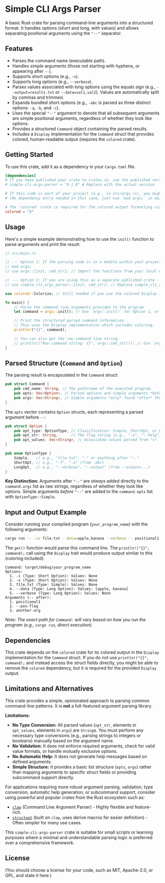 # Simple CLI Args Parser

A basic Rust crate for parsing command-line arguments into a structured format. It handles options (short and long, with values) and allows separating positional arguments using the `"--"` separator.

## Features

* Parses the command name (executable path).
* Handles simple arguments (those not starting with hyphens, or appearing after `--`).
* Supports short options (e.g., `-v`).
* Supports long options (e.g., `--verbose`).
* Parses values associated with long options using the equals sign (e.g., `--output=results.txt` or `--data=val1,val2`). Values are automatically split by commas and trimmed.
* Expands bundled short options (e.g., `-abc` is parsed as three distinct options: `-a`, `-b`, and `-c`).
* Uses the special `"--"` argument to denote that all subsequent arguments are simple positional arguments, regardless of whether they look like options.
* Provides a structured `Command` object containing the parsed results.
* Includes a `Display` implementation for the `Command` struct that provides colored, human-readable output (requires the `colored` crate).

## Getting Started

To use this crate, add it as a dependency in your `Cargo.toml` file.

```toml
[dependencies]
# If you have published your crate to crates.io, use the published version:
# simple-cli-args-parser = "0.1.0" # Replace with the actual version

# If this code is part of your project (e.g., in src/args.rs), you might use:
# (No dependency entry needed in this case, just use `mod args;` in main.rs)

# The 'colored' crate is required for the colored output formatting via the Display trait
colored = "2"
````

## Usage

Here's a simple example demonstrating how to use the `init()` function to parse arguments and print the result:

```rust
// src/main.rs

// --- Option 1: If the parsing code is in a module within your project (e.g., src/args.rs) ---
// mod args;
// use args::{init, cmd_str}; // Import the functions from your local module

// --- Option 2: If you are using this as a separate published crate ---
// use simple_cli_args_parser::{init, cmd_str}; // Replace simple_cli_args_parser with your crate name

use colored::Colorize; // Still needed if you use the colored Display implementation

fn main() {
    // Parse the command line arguments provided to the program
    let command = args::init(); // Use `args::init()` for Option 1, or `init()` for Option 2

    // Print the structured parsed command information.
    // This uses the Display implementation which includes coloring.
    println!("{}", command);

    // You can also get the raw command line string:
    // println!("Raw command string: {}", args::cmd_str()); // Use `args::cmd_str()` or `cmd_str()`
}
```

## Parsed Structure (`Command` and `Option`)

The parsing result is encapsulated in the `Command` struct:

```rust
pub struct Command {
    pub cmd_name: String, // The path/name of the executed program.
    pub opts: Vec<Option>, // Parsed options and simple arguments *before* the "--" separator.
    pub args: Vec<String>, // Simple arguments *only* found *after* the "--" separator.
}
```

The `opts` vector contains `Option` structs, each representing a parsed argument before `--`:

```rust
pub struct Option {
    pub opt_type: OptionType, // Classification: Simple, ShortOpt, or LongOpt.
    pub opt_str: String,      // The flag string (e.g., "-v", "--help", "--data").
    pub opt_values: Vec<String>, // Associated values parsed from "=". Empty otherwise.
}

pub enum OptionType {
    Simple,   // e.g., "file.txt", "-" or anything after "--"
    ShortOpt, // e.g., "-f", "-a" (from -abc)
    LongOpt,  // e.g., "--verbose", "--output" (from --output=...)
}
```

**Key Distinction:** Arguments after `"--"` are *always* added directly to the `command.args` list as raw strings, regardless of whether they look like options. Simple arguments *before* `"--"` are added to the `command.opts` list with `OptionType::Simple`.

## Input and Output Example

Consider running your compiled program (`your_program_name`) with the following arguments:

```bash
cargo run -- -iv file.txt --data=apple,banana --verbose -- positional1 --pos-flag another-arg
```

The `get()` function would parse this command line. The `println!("{}", command);` call using the `Display` trait would produce output similar to this (coloring included):

```text
Command: target/debug/your_program_name
Options:
  1. -i (Type: Short Option): Values: None
  2. -v (Type: Short Option): Values: None
  3. file.txt (Type: Simple): Values: None
  4. --data (Type: Long Option): Values: [apple, banana]
  5. --verbose (Type: Long Option): Values: None
Arguments (-- after):
  1. positional1
  2. --pos-flag
  3. another-arg
```

*Note: The exact path for `Command:` will vary based on how you run the program (e.g., `cargo run`, direct execution).*

## Dependencies

This crate depends on the `colored` crate for its colored output in the `Display` implementation for the `Command` struct. If you do not use `println!("{}", command);` and instead access the struct fields directly, you might be able to remove the `colored` dependency, but it is required for the provided `Display` output.

## Limitations and Alternatives

This crate provides a simple, opinionated approach to parsing common command-line patterns. It is **not** a full-featured argument parsing library.

**Limitations:**

  * **No Type Conversion:** All parsed values (`opt_str`, elements in `opt_values`, elements in `args`) are `String`s. You must perform any necessary type conversions (e.g., parsing strings to integers or booleans) manually based on the argument name.
  * **No Validation:** It does not enforce required arguments, check for valid value formats, or handle mutually exclusive options.
  * **No Automatic Help:** It does not generate help messages based on defined arguments.
  * **Simple Structure:** It provides a basic list structure (`opts`, `args`) rather than mapping arguments to specific struct fields or providing subcommand support directly.

For applications requiring more robust argument parsing, validation, type conversion, automatic help generation, or subcommand support, consider using powerful and popular crates from the Rust ecosystem such as:

  * [`clap`](https://crates.io/crates/clap) (Command Line Argument Parser) - Highly flexible and feature-rich.
  * [`structopt`](https://crates.io/crates/structopt) (built on `clap`, uses derive macros for easier definition) - Often simpler for many use cases.

This `simple-cli-args-parser` crate is suitable for small scripts or learning purposes where a minimal and understandable parsing logic is preferred over a comprehensive framework.

## License

(You should choose a license for your code, such as MIT, Apache-2.0, or GPL, and state it here.)
